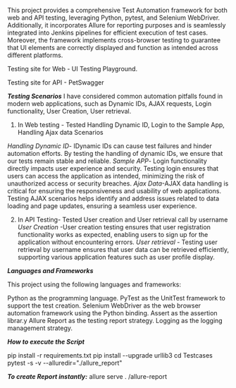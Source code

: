 This project provides a comprehensive Test Automation framework for both web and API testing, leveraging Python, pytest, and Selenium WebDriver. Additionally, it incorporates Allure for reporting purposes and is seamlessly integrated into Jenkins pipelines for efficient execution of test cases. Moreover, the framework implements cross-browser testing to guarantee that UI elements are correctly displayed and function as intended across different platforms.

Testing site for Web  - UI Testing Playground.

Testing site for API -  PetSwagger


***Testing Scenarios***
I have considered common automation pitfalls found in modern web applications, such as Dynamic IDs, AJAX requests, Login functionality, User Creation, User retrieval.

1) In Web testing - Tested Handling Dynamic ID, Login to the Sample App, Handling Ajax data Scenarios

  *Handling Dynamic ID*- IDynamic IDs can cause test failures and hinder automation efforts. By testing the handling of dynamic IDs, we ensure that our tests remain stable and reliable.
  *Sample APP*- Login functionality directly impacts user experience and security. Testing login ensures that users can access the application as intended, minimizing the risk of unauthorized access or security 
    breaches.
  *Ajax Data*-AJAX data handling is critical for ensuring the responsiveness and usability of web applications. Testing AJAX scenarios helps identify and address issues related to data loading and page updates, 
   ensuring a seamless user experience.

2) In API Testing- Tested User creation and User retrieval call by username
    *User Creation* -User creation testing ensures that user registration functionality works as expected, enabling users to sign up for the application without encountering errors.
    *User retrieval* - Testing user retrieval by username ensures that user data can be retrieved efficiently, supporting various application features such as user profile display.


***Languages and Frameworks***

This project using the following languages and frameworks:

 Python as the programming language.
 PyTest as the UnitTest framework to support the test creation.
 Selenium WebDriver as the web browser automation framework using the Python binding.
 Assert as the  assertion librar.y
 Allure Report as the testing report strategy.
 Logging as the logging management strategy.


***How to execute the Script***

  pip install -r requirements.txt
  pip install --upgrade urllib3
  cd Testcases
  pytest -s -v  --alluredir="./allure_report"

***To create Report instantly:***
    allure serve . /allure-report  

